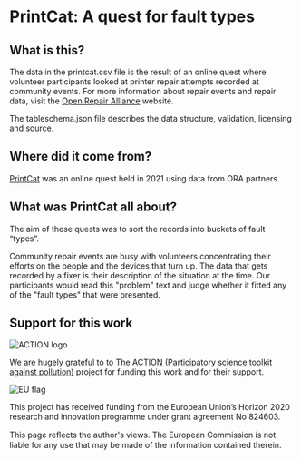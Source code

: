 # PrintCat: A quest for fault types

## What is this?

The data in the printcat.csv file is the result of an online quest where volunteer participants looked at printer repair attempts recorded at community events. For more information about repair events and repair data, visit the [Open Repair Alliance](https://openrepair.org/open-data/) website.

The tableschema.json file describes the data structure, validation, licensing and source.

## Where did it come from?

[PrintCat](https://restarters.net/printcat/status) was an online quest held in 2021 using data from ORA partners.

## What was PrintCat all about?

The aim of these quests was to sort the records into buckets of fault “types”.

Community repair events are busy with volunteers concentrating their efforts on the people and the devices that turn up. The data that gets recorded by a fixer is their description of the situation at the time. Our participants would read this "problem" text and judge whether it fitted any of the "fault types" that were presented.

## Support for this work

![ACTION logo](https://therestartproject.org/wp-content/uploads/2021/06/ACTION-logo-300x186.png)

We are hugely grateful to to The [ACTION (Participatory science toolkit against pollution)](https://actionproject.eu/) project for funding this work and for their support.

![EU flag](https://therestartproject.org/wp-content/uploads/2021/06/EU-flag-300x200.png)

This project has received funding from the European Union’s Horizon 2020 research and innovation programme under grant agreement No 824603.

This page reﬂects the author's views. The European Commission is not liable for any use that may be made of the information contained therein.
